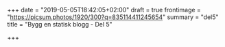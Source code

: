 +++
date = "2019-05-05T18:42:05+02:00"
draft = true
frontimage = "https://picsum.photos/1920/300?q=835114411245654"
summary = "del5"
title = "Bygg en statisk blogg - Del 5"

+++
